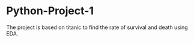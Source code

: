 # Python-Project-1
The project is based on titanic to find the rate of survival and death using EDA. 
